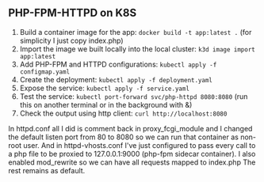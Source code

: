 ## PHP-FPM-HTTPD on K8S

1. Build a container image for the app: `docker build -t app:latest .` (for simplicity I just copy index.php)
2. Import the image we built locally into the local cluster: `k3d image import app:latest`
3. Add PHP-FPM and HTTPD configurations: `kubectl apply -f configmap.yaml`
4. Create the deployment: `kubectl apply -f deployment.yaml`
5. Expose the service: `kubectl apply -f service.yaml`
6. Test the service: `kubectl port-forward svc/php-httpd 8080:8080` (run this on another terminal or in the background with &)
7. Check the output using http client: `curl http://localhost:8080`

In httpd.conf all I did is comment back in proxy_fcgi_module and I changed the default listen port from 80 to 8080 so we can run that container as non-root user.
And in httpd-vhosts.conf I've just configured to pass every call to a php file to be proxied to 127.0.0.1:9000 (php-fpm sidecar container).
I also enabled mod_rewrite so we can have all requests mapped to index.php
The rest remains as default.
